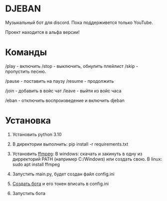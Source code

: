 # DJEBAN
Музыкальный бот для discord. Пока поддерживется только YouTube.

Проект находится в альфа версии!


# Команды
/play - включить
/stop - выключить, обнулить плейлист
/skip - пропустить песню.

/pause - поставить на паузу
/resume - продолжить

/join - добавить в войс чат
/leave - выйти из войс часа

/eban - отключить воспроизведение и включить djeban

# Установка
1. Установить python 3.10

2. В директории выполнить:
pip install -r requirements.txt

3. Установить [ffmpeg](https://ffmpeg.org/download.html):
В windows: скачать и закинуть в одну из дирректорий PATH (например C:/Windows) или создать свою.
В linux: sudo apt install ffmpeg

4. Запустить main.py, будет создан файл config.ini

5. [Создать бота](https://discord.com/developers/applications) и его токен вписать в config.ini

6. Запустить бота